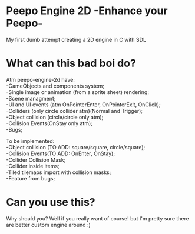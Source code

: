 # Peepo Engine 2D -Enhance your Peepo-
My first dumb attempt creating a 2D engine in C with SDL

# What can this bad boi do?
Atm peepo-engine-2d have:  
  -GameObjects and components system;  
  -Single image or animation (from a sprite sheet) rendering;  
  -Scene managment;  
  -UI and UI events (atm OnPointerEnter, OnPointerExit, OnClick);  
  -Colliders (only circle collider atm)(Normal and Trigger);  
  -Object collision (circle/circle only atm);  
  -Collision Events(OnStay only atm);  
  -Bugs;  
  
To be implemented:  
  -Object collision (TO ADD: square/square, circle/square);  
  -Collision Events(TO ADD: OnEnter, OnStay);  
  -Collider Collision Mask;  
  -Collider inside items;  
  -Tiled tilemaps import with collision masks;  
  -Feature from bugs;  
    
# Can you use this?
Why should you? Well if you really want of course! but I'm pretty sure there are better custom engine around :)
